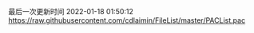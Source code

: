 最后一次更新时间 2022-01-18 01:50:12
https://raw.githubusercontent.com/cdlaimin/FileList/master/PACList.pac

